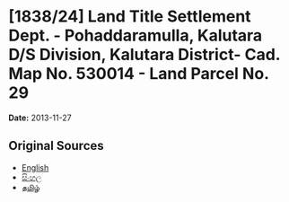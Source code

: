# [1838/24] Land Title Settlement Dept. - Pohaddaramulla, Kalutara D/S Division, Kalutara District- Cad. Map No. 530014 - Land Parcel No. 29

**Date:** 2013-11-27

## Original Sources

- [English](https://documents.gov.lk/view/extra-gazettes/2013/11/1838-24_E.pdf)
- [සිංහල](https://documents.gov.lk/view/extra-gazettes/2013/11/1838-24_S.pdf)
- [தமிழ்](https://documents.gov.lk/view/extra-gazettes/2013/11/1838-24_T.pdf)
